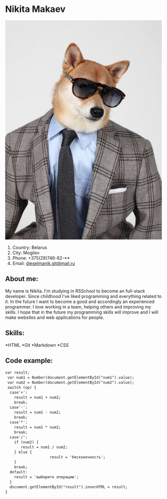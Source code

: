 # Nikita Makaev
![author](/img/author.jpg)

1. Country: Belarus
2. City: Mogilev
3. Phone: +375(29)746-82-**
4. Email: dieselmanik.git@mail.ru

## About me:
My name is Nikita. I'm studying in RSSchool to become an full-stack developer. Since childhood I've liked programming and everything related to it. In the future I want to become a good and accordingly an experienced programmer. I love working in a team, helping others and improving my skills. I hope that in the future my programming skills will improve and I will make websites and web applications for people.

## Skills:
*HTML
*Git
*Markdown
*CSS

## Code example:
```
var result;
 var num1 = Number(document.getElementById("num1").value);
 var num2 = Number(document.getElementById("num2").value);
 switch (op) {
  case'+':
    result = num1 + num2;
    break;
  case'-':
    result = num1 - num2;
    break;
  case'*':
    result = num1 * num2;
    break;
  case'/':
    if (num2) {
       result = num1 / num2;
    } else {
                    result = 'бесконечность';
    }
    break;
  default:
    result = 'выберите операцию';
  }
  document.getElementById("result").innerHTML = result;
}
```